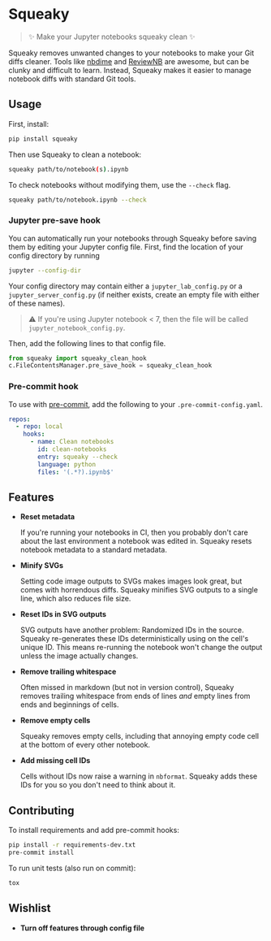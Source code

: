 # Squeaky

> ✨ Make your Jupyter notebooks squeaky clean ✨

Squeaky removes unwanted changes to your notebooks to make your Git diffs
cleaner. Tools like [nbdime](https://nbdime.readthedocs.io/en/latest/) and
[ReviewNB](https://www.reviewnb.com/) are awesome, but can be clunky and
difficult to learn. Instead, Squeaky makes it easier to manage notebook diffs
with standard Git tools.


## Usage

First, install:

```sh
pip install squeaky
```

Then use Squeaky to clean a notebook:

```sh
squeaky path/to/notebook(s).ipynb
```

To check notebooks without modifying them, use the `--check` flag.

```sh
squeaky path/to/notebook.ipynb --check
```

### Jupyter pre-save hook

You can automatically run your notebooks through Squeaky before saving them by
editing your Jupyter config file. First, find the location of your config
directory by running

```sh
jupyter --config-dir
```

Your config directory may contain either a `jupyter_lab_config.py` or a
`jupyter_server_config.py` (if neither exists, create an empty file with either
of these names).

> :warning: If you're using Jupyter notebook < 7, then the file will be called
> `jupyter_notebook_config.py`.

Then, add the following lines to that config file.

```python
from squeaky import squeaky_clean_hook
c.FileContentsManager.pre_save_hook = squeaky_clean_hook
```

### Pre-commit hook

To use with [pre-commit](https://pre-commit.com/), add the following to your
`.pre-commit-config.yaml`.

```yaml
repos:
  - repo: local
    hooks:
      - name: Clean notebooks
        id: clean-notebooks
        entry: squeaky --check
        language: python
        files: '(.*?).ipynb$'
```

## Features

- **Reset metadata**

  If you're running your notebooks in CI, then you probably don't care about
  the last environment a notebook was edited in. Squeaky resets notebook
  metadata to a standard metadata.

- **Minify SVGs**

  Setting code image outputs to SVGs makes images look great, but comes with
  horrendous diffs. Squeaky minifies SVG outputs to a single line, which also
  reduces file size.

- **Reset IDs in SVG outputs**

  SVG outputs have another problem: Randomized IDs in the source. Squeaky
  re-generates these IDs deterministically using on the cell's unique ID. This
  means re-running the notebook won't change the output unless the image
  actually changes.

- **Remove trailing whitespace**

  Often missed in markdown (but not in version control), Squeaky removes
  trailing whitespace from ends of lines *and* empty lines from ends and
  beginnings of cells.

- **Remove empty cells**
  
  Squeaky removes empty cells, including that annoying empty code cell at the
  bottom of every other notebook.

- **Add missing cell IDs**

  Cells without IDs now raise a warning in `nbformat`. Squeaky adds these IDs
  for you so you don't need to think about it.

## Contributing

To install requirements and add pre-commit hooks:

```sh
pip install -r requirements-dev.txt
pre-commit install
```

To run unit tests (also run on commit):

```sh
tox
```

## Wishlist

- **Turn off features through config file**
